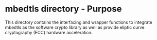 mbedtls directory - Purpose
===========================
This directory contains the interfacing and wrapper functions to
integrate mbedtls as the software crypto library as well as provide
eliptic curve cryptography (ECC) hardware acceleration.


